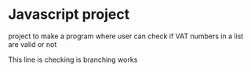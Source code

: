 # Javascript project 
project to make a program where user can check if VAT numbers in a list are valid or not

This line is checking is branching works

